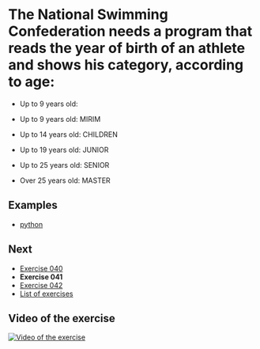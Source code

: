 # The National Swimming Confederation needs a program that reads the year of birth of an athlete and shows his category, according to age:
- Up to 9 years old:

- Up to 9 years old: MIRIM
- Up to 14 years old: CHILDREN
- Up to 19 years old: JUNIOR
- Up to 25 years old: SENIOR
- Over 25 years old: MASTER

## Examples

- [python](python)

## Next

- [Exercise 040](../040)
- **Exercise 041**
- [Exercise 042](../042)
- [List of exercises](../)

## Video of the exercise

[![Video of the exercise](https://img.youtube.com/vi/ZiC5NgSGJXU/maxresdefault.jpg)](https://youtu.be/ZiC5NgSGJXU)
